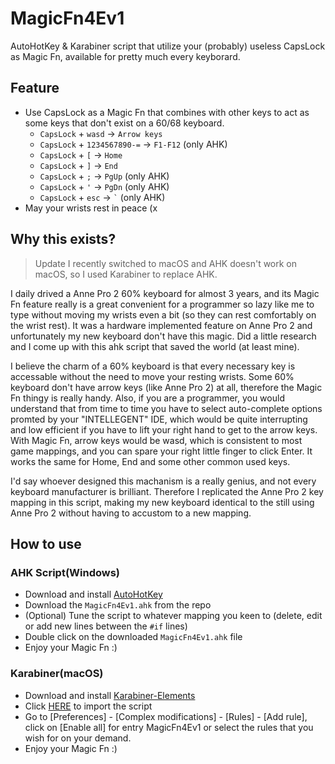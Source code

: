# MagicFn4Ev1
AutoHotKey & Karabiner script that utilize your (probably) useless CapsLock as Magic Fn, available for pretty much every keyborard.

## Feature
- Use CapsLock as a Magic Fn that combines with other keys to act as some keys that don't exist on a 60/68 keyboard.
  - `CapsLock` + `wasd` -> `Arrow keys`
  - `CapsLock` + `1234567890-=` -> `F1-F12` (only AHK)
  - `CapsLock` + `[` -> `Home`
  - `CapsLock` + `]` -> `End`
  - `CapsLock` + `;` -> `PgUp` (only AHK)
  - `CapsLock` + `'` -> `PgDn` (only AHK)
  - `CapsLock` + `esc` -> `` ` `` (only AHK)
- May your wrists rest in peace (x

## Why this exists?
> Update
> I recently switched to macOS and AHK doesn't work on macOS, so I used Karabiner to replace AHK.

I daily drived a Anne Pro 2 60% keyboard for almost 3 years, and its Magic Fn feature really is a great convenient for a programmer so lazy like me to type without moving my wrists even a bit (so they can rest comfortably on the wrist rest). It was a hardware implemented feature on Anne Pro 2 and unfortunately my new keyboard don't have this magic. Did a little research and I come up with this ahk script that saved the world (at least mine).

I believe the charm of a 60% keyboard is that every necessary key is accessable without the need to move your resting wrists. Some 60% keyboard don't have arrow keys (like Anne Pro 2) at all, therefore the Magic Fn thingy is really handy. Also, if you are a programmer, you would understand that from time to time you have to select auto-complete options promted by your "INTELLEGENT" IDE, which would be quite interrupting and low efficient if you have to lift your right hand to get to the arrow keys. With Magic Fn, arrow keys would be wasd, which is consistent to most game mappings, and you can spare your right little finger to click Enter. It works the same for Home, End and some other common used keys.

I'd say whoever designed this machanism is a really genius, and not every keyboard manufacturer is brilliant. Therefore I replicated the Anne Pro 2 key mapping in this script, making my new keyboard identical to the still using Anne Pro 2 without having to accustom to a new mapping.

## How to use
### AHK Script(Windows)
- Download and install [AutoHotKey](https://www.autohotkey.com/)
- Download the `MagicFn4Ev1.ahk` from the repo
- (Optional) Tune the script to whatever mapping you keen to (delete, edit or add new lines between the `#if` lines)
- Double click on the downloaded `MagicFn4Ev1.ahk` file
- Enjoy your Magic Fn :)

### Karabiner(macOS)
- Download and install [Karabiner-Elements](https://karabiner-elements.pqrs.org/)
- Click [HERE](karabiner://karabiner/assets/complex_modifications/import?url=https://raw.githubusercontent.com/MagicFn4Ev1/MagicFn4Ev1/master/MagicFn4Ev1.json) to import the script
- Go to [Preferences] - [Complex modifications] - [Rules] - [Add rule], click on [Enable all] for entry MagicFn4Ev1 or select the rules that you wish for on your demand.
- Enjoy your Magic Fn :)
